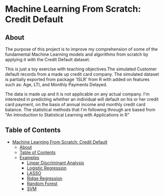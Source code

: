 # Machine Learning From Scratch: Credit Default

## About
The purpose of this project is to improve my comprehension of some of the fundamental Machine Learning models and algorithms from scratch by applying it with the Credit Default dataset.

This is just a toy exercise with teaching objectives.The simulated Customer default records from a made up credit card company. The simulated dataset is partially exported from package 'ISLR' from R with added on features such as: Age, LTI, and Monthly Payments Delayed.

The data is made up and it is not applicable on any actual company. I'm interested in predicting whether an individual will default on his or her credit card payment, on the basis of annual income and monthly credit card balance. The statistical methods that I'm following through are based from "An Introduction to Statistical Learning with Applications in R"

## Table of Contents
- [Machine Learning From Scratch: Credit Default](#machine-learning-from-scratch:-credit-default)
  * [About](#about)
  * [Table of Contents](#table-of-contents)
  * [Examples](#examples)
    + [Linear Discriminant Analysis](⁨1_Linear-Discriminant-Analysis⁩/Linear-Discriminant-Analysis.py)
    + [Logistic Regression](2_Logistic-Regression/Logistic-Reg-Scratch.py)
    + [LASSO](3_Lasso/Lasso.py)
    + [Ridge Regression](4_Ridge-Regression/Ridge-Regression.py)
    + [Random Forest](5_Random-Forest/random-forest-hypertuning.py)
    + [SVM](6_SVM/SVM-Credit-Default.py)
